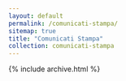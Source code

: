 ```yaml
---
layout: default
permalink: /comunicati-stampa/
sitemap: true
title: "Comunicati Stampa"
collection: comunicati-stampa
---
```

{% include archive.html %}